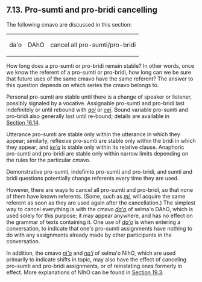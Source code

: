 <a id="section-daho"></a>7.13. <a id="c7s13"></a>Pro-sumti and pro-bridi cancelling
-----------------------------------------------------------------------------------

The following cmavo are discussed in this section:

<table class="cmavo-list"><colgroup></colgroup><tbody><tr class="cmavo-entry"><td class="cmavo"><p class="cmavo">da'o</p></td><td class="selmaho"><p class="selmaho">DAhO</p></td><td class="description"><p class="description">cancel all pro-sumti/pro-bridi</p></td></tr></tbody></table>

<a id="id-1.8.15.4.1" class="indexterm"></a><a id="id-1.8.15.4.2" class="indexterm"></a>How long does a pro-sumti or pro-bridi remain stable? In other words, once we know the referent of a pro-sumti or pro-bridi, how long can we be sure that future uses of the same cmavo have the same referent? The answer to this question depends on which series the cmavo belongs to.

<a id="id-1.8.15.5.1" class="indexterm"></a><a id="id-1.8.15.5.2" class="indexterm"></a><a id="id-1.8.15.5.3" class="indexterm"></a><a id="id-1.8.15.5.4" class="indexterm"></a><a id="id-1.8.15.5.5" class="indexterm"></a>Personal pro-sumti are stable until there is a change of speaker or listener, possibly signaled by a vocative. Assignable pro-sumti and pro-bridi last indefinitely or until rebound with _<a id="id-1.8.15.5.6.1" class="indexterm"></a>[_goi_](../go01#valsi-goi)_ or _<a id="id-1.8.15.5.7.1" class="indexterm"></a>[_cei_](../go01#valsi-cei)_. Bound variable pro-sumti and pro-bridi also generally last until re-bound; details are available in [Section 16.14](../section-notes-on-variables).

<a id="id-1.8.15.6.1" class="indexterm"></a><a id="id-1.8.15.6.2" class="indexterm"></a><a id="id-1.8.15.6.3" class="indexterm"></a><a id="id-1.8.15.6.4" class="indexterm"></a><a id="id-1.8.15.6.5" class="indexterm"></a>Utterance pro-sumti are stable only within the utterance in which they appear; similarly, reflexive pro-sumti are stable only within the bridi in which they appear; and _<a id="id-1.8.15.6.6.1" class="indexterm"></a>[_ke'a_](../go01#valsi-keha)_ is stable only within its relative clause. Anaphoric pro-sumti and pro-bridi are stable only within narrow limits depending on the rules for the particular cmavo.

<a id="id-1.8.15.7.1" class="indexterm"></a><a id="id-1.8.15.7.2" class="indexterm"></a><a id="id-1.8.15.7.3" class="indexterm"></a>Demonstrative pro-sumti, indefinite pro-sumti and pro-bridi, and sumti and bridi questions potentially change referents every time they are used.

<a id="id-1.8.15.8.1" class="indexterm"></a><a id="id-1.8.15.8.2" class="indexterm"></a><a id="id-1.8.15.8.3" class="indexterm"></a><a id="id-1.8.15.8.4" class="indexterm"></a><a id="id-1.8.15.8.5" class="indexterm"></a>However, there are ways to cancel all pro-sumti and pro-bridi, so that none of them have known referents. (Some, such as _<a id="id-1.8.15.8.6.1" class="indexterm"></a>[_mi_](../go01#valsi-mi)_, will acquire the same referent as soon as they are used again after the cancellation.) The simplest way to cancel everything is with the cmavo _<a id="id-1.8.15.8.7.1" class="indexterm"></a>[_da'o_](../go01#valsi-daho)_ of selma'o DAhO, which is used solely for this purpose; it may appear anywhere, and has no effect on the grammar of texts containing it. One use of _<a id="id-1.8.15.8.8.1" class="indexterm"></a>[_da'o_](../go01#valsi-daho)_ is when entering a conversation, to indicate that one's pro-sumti assignments have nothing to do with any assignments already made by other participants in the conversation.

<a id="id-1.8.15.9.1" class="indexterm"></a><a id="id-1.8.15.9.2" class="indexterm"></a><a id="id-1.8.15.9.3" class="indexterm"></a><a id="id-1.8.15.9.4" class="indexterm"></a>In addition, the cmavo _<a id="id-1.8.15.9.5.1" class="indexterm"></a>[_ni'o_](../go01#valsi-niho)_ and _<a id="id-1.8.15.9.6.1" class="indexterm"></a>[_no'i_](../go01#valsi-nohi)_ of selma'o NIhO, which are used primarily to indicate shifts in topic, may also have the effect of canceling pro-sumti and pro-bridi assignments, or of reinstating ones formerly in effect. More explanations of NIhO can be found in [Section 19.3](../section-niho).